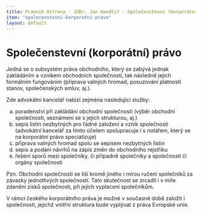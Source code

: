 ```yaml
---
title: Právník Ostrava - JUDr. Jan Handlíř - Společenstevní (korporátní) právo
item: "spolecenstevni-korporatni-pravo"
layout: default
---
```


<h1>Společenstevní (korporátní) právo</h1>
<p>Jedná se o subsystém práva obchodního, který se zabývá jednak zakládáním a vznikem obchodních společností, tak následně jejich formálním fungováním (příprava valných hromad, posuzování platnosti stanov, společenských smluv, aj.).</p>
<p>Zde advokátní kancelář nabízí zejména následující služby:</p>
<ol type="a">
  <li>poradenství při zakládání obchodní společnosti (výběr obchodní společnosti, seznámení se s jejich strukturou, aj.)</li>
  <li>sepis listin nezbytných pro řádné založení a vznik společnosti (advokátní kancelář za tímto účelem spolupracuje i s notářem, který se na korporátní právo specializuje)</li>
  <li>příprava valných hromad spolu se sepisem nezbytných listin</li>
  <li>sepis a podání návrhů na zápis změn do obchodního rejstříku</li>
  <li>řešení sporů mezi společníky, či případně společníky a společností či orgány společnosti</li>
</ol>
<p>Pzn. Obchodní společnosti se liší kromě jiného i mírou ručení společníků za závazky jednotlivých společností. Tato skutečnost se zrcadlí i v míře zdanění zisků společnosti, při jejich vyplacení společníkům.</p>
<p>V rámci českého korporátního práva je možné v současné době založit i společnosti, jejichž vnitřní struktura bude vyplývat z práva Evropské unie.</p>
